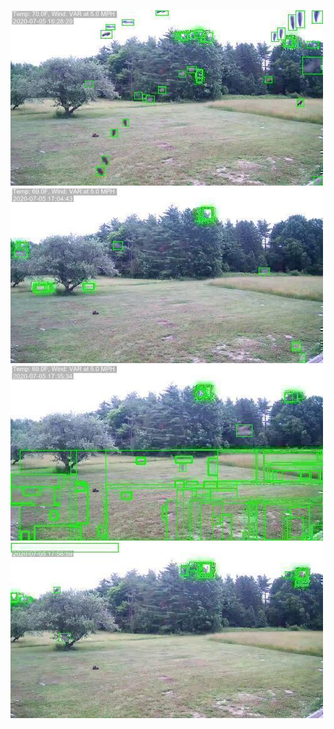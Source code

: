 ![20200705-162558-165603](in/20200705/20200705-162558-165603_0_.jpg)
![20200705-165608-172613](in/20200705/20200705-165608-172613_0_.jpg)
![20200705-172618-175623](in/20200705/20200705-172618-175623_0_.jpg)
![20200705-175628-182633](in/20200705/20200705-175628-182633_0_.jpg)
